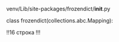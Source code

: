 venv/Lib/site-packages/frozendict/__init__.py

class frozendict(collections.abc.Mapping):

!!16 строка !!!